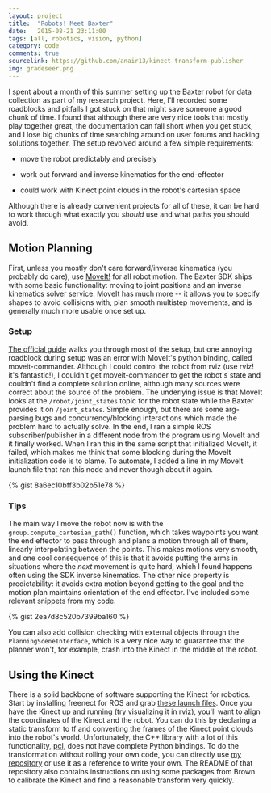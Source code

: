 ```yaml
---
layout: project
title:  "Robots! Meet Baxter"
date:   2015-08-21 23:11:00
tags: [all, robotics, vision, python]
category: code
comments: true
sourcelink: https://github.com/anair13/kinect-transform-publisher
img: gradeseer.png
---
```


I spent about a month of this summer setting up the Baxter robot for data collection as part of my research project. Here, I'll recorded some roadblocks and pitfalls I got stuck on that might save someone a good chunk of time. I found that although there are very nice tools that mostly play together great, the documentation can fall short when you get stuck, and I lose big chunks of time searching around on user forums and hacking solutions together. The setup revolved around a few simple requirements:

- move the robot predictably and precisely

- work out forward and inverse kinematics for the end-effector

- could work with Kinect point clouds in the robot's cartesian space

Although there is already convenient projects for all of these, it can be hard to work through what exactly you *should* use and what paths you should avoid.

## Motion Planning

First, unless you mostly don't care forward/inverse kinematics (you probably do care), use [MoveIt!](http://moveit.ros.org/) for all robot motion. The Baxter SDK ships with some basic functionality: moving to joint positions and an inverse kinematics solver service. MoveIt has much more -- it allows you to specify shapes to avoid collisions with, plan smooth multistep movements, and is generally much more usable once set up.

### Setup
[The official guide](https://github.com/RethinkRobotics/sdk-docs/wiki/MoveIt-Tutorial) walks you through most of the setup, but one annoying roadblock during setup was an error with MoveIt's python binding, called moveit-commander. Although I could control the robot from rviz (use rviz! it's fantastic!), I couldn't get moveit-commander to get the robot's state and couldn't find a complete solution online, although many sources were correct about the source of the problem. The underlying issue is that MoveIt looks at the `/robot/joint_states` topic for the robot state while the Baxter provides it on `/joint_states`. Simple enough, but there are some arg-parsing bugs and concurrency/blocking interactions which made the problem hard to actually solve. In the end, I ran a simple ROS subscriber/publisher in a different node from the program using MoveIt and it finally worked. When I ran this in the same script that initialized MoveIt, it failed, which makes me think that some blocking during the MoveIt initialization code is to blame. To automate, I added a line in my MoveIt launch file that ran this node and never though about it again.

{% gist 8a6ec10bff3b02b51e78 %}

### Tips
The main way I move the robot now is with the `group.compute_cartesian_path()` function, which takes waypoints you want the end effector to pass through and plans a motion through all of them, linearly interpolating between the points. This makes motions very smooth, and one cool consequence of this is that it avoids putting the arms in situations where the *next* movement is quite hard, which I found happens often using the SDK inverse kinematics. The other nice property is predictability: it avoids extra motion beyond getting to the goal and the motion plan maintains orientation of the end effector. I've included some relevant snippets from my code.

{% gist 2ea7d8c520b7399ba160 %}

You can also add collision checking with external objects through the `PlanningSceneInterface`, which is a very nice way to guarantee that the planner won't, for example, crash into the Kinect in the middle of the robot.

## Using the Kinect

There is a solid backbone of software supporting the Kinect for robotics. Start by installing freenect for ROS and grab [these launch files](http://wiki.ros.org/freenect_launch). Once you have the Kinect up and running (try visualizing it in rviz), you'll want to align the coordinates of the Kinect and the robot. You can do this by declaring a static transform to tf and converting the frames of the Kinect point clouds into the robot's world. Unfortunately, the C++ library with a lot of this functionality, [pcl](http://pointclouds.org/), does not have complete Python bindings. To do the transformation without rolling your own code, you can directly use [my repository](https://github.com/anair13/kinect-transform-publisher) or use it as a reference to write your own. The README of that repository also contains instructions on using some packages from Brown to calibrate the Kinect and find a reasonable transform very quickly.



